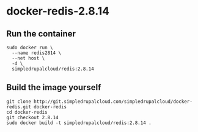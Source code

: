 docker-redis-2.8.14
===================

Run the container
-----------------

    sudo docker run \
      --name redis2814 \
      --net host \
      -d \
      simpledrupalcloud/redis:2.8.14

Build the image yourself
------------------------

    git clone http://git.simpledrupalcloud.com/simpledrupalcloud/docker-redis.git docker-redis
    cd docker-redis
    git checkout 2.8.14
    sudo docker build -t simpledrupalcloud/redis:2.8.14 .